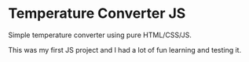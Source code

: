 # Temperature Converter JS

Simple temperature converter using pure HTML/CSS/JS.

This was my first JS project and I had a lot of fun learning and testing it.
